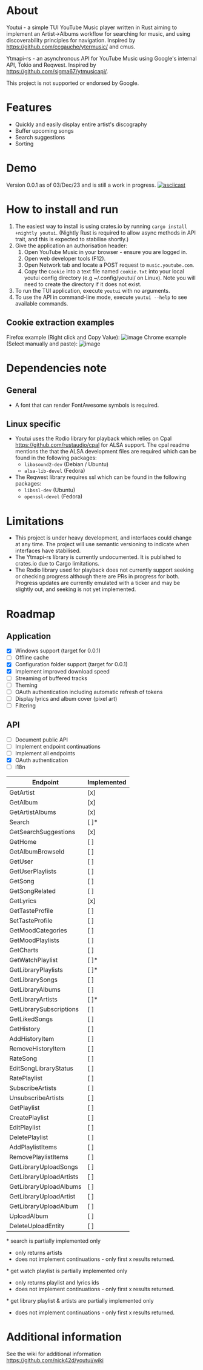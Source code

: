 # About
Youtui - a simple TUI YouTube Music player written in Rust aiming to implement an Artist->Albums workflow for searching for music, and using discoverability principles for navigation. Inspired by https://github.com/ccgauche/ytermusic/ and cmus.

Ytmapi-rs - an asynchronous API for YouTube Music using Google's internal API, Tokio and Reqwest. Inspired by https://github.com/sigma67/ytmusicapi/.

This project is not supported or endorsed by Google.
# Features
- Quickly and easily display entire artist's discography
- Buffer upcoming songs
- Search suggestions
- Sorting
# Demo
Version 0.0.1 as of 03/Dec/23 and is still a work in progress.
[![asciicast](https://asciinema.org/a/qP9t8RKLNnja9LmqEuNIGWMCJ.svg)](https://asciinema.org/a/qP9t8RKLNnja9LmqEuNIGWMCJ)
# How to install and run
1. The easiest way to install is using crates.io by running `cargo install +nightly youtui`. (Nightly Rust is required to allow async methods in API trait, and this is expected to stabilise shortly.)
1. Give the application an authorisation header:
    1. Open YouTube Music in your browser - ensure you are logged in.
    1. Open web developer tools (F12).
    1. Open Network tab and locate a POST request to `music.youtube.com`.
    1. Copy the `Cookie` into a text file named `cookie.txt` into your local youtui config directory (e.g ~/.config/youtui/ on Linux). Note you will need to create the directory if it does not exist.
1. To run the TUI application, execute `youtui` with no arguments.
1. To use the API in command-line mode, execute `youtui --help` to see available commands.
## Cookie extraction examples
Firefox example (Right click and Copy Value):
![image](https://github.com/nick42d/youtui/assets/133559267/c7fda32c-10bc-4ebe-b18e-ee17c13f6bd0)
Chrome example (Select manually and paste):
![image](https://github.com/nick42d/youtui/assets/133559267/bd2ec37b-1a78-490f-b313-694145bb4854)
# Dependencies note
## General
- A font that can render FontAwesome symbols is required.
## Linux specific
- Youtui uses the Rodio library for playback which relies on Cpal https://github.com/rustaudio/cpal for ALSA support. The cpal readme mentions the that the ALSA development files are required which can be found in the following packages:
  - `libasound2-dev` (Debian / Ubuntu)
  - `alsa-lib-devel` (Fedora)
- The Reqwest library requires ssl which can be found in the following packages:
  - `libssl-dev` (Ubuntu)
  - `openssl-devel` (Fedora)
# Limitations
- This project is under heavy development, and interfaces could change at any time. The project will use semantic versioning to indicate when interfaces have stabilised.
- The Ytmapi-rs library is currently undocumented. It is published to crates.io due to Cargo limitations.
- The Rodio library used for playback does not currently support seeking or checking progress although there are PRs in progress for both. Progress updates are currently emulated with a ticker and may be slightly out, and seeking is not yet implemented.
# Roadmap
## Application
- [x] Windows support (target for 0.0.1)
- [ ] Offline cache
- [x] Configuration folder support (target for 0.0.1)
- [x] Implement improved download speed
- [ ] Streaming of buffered tracks
- [ ] Theming
- [ ] OAuth authentication including automatic refresh of tokens
- [ ] Display lyrics and album cover (pixel art)
- [ ] Filtering
## API
- [ ] Document public API
- [ ] Implement endpoint continuations
- [ ] Implement all endpoints
- [x] OAuth authentication
- [ ] i18n

|Endpoint | Implemented |
|--- | --- |
|GetArtist | [x] |
|GetAlbum | [x] |
|GetArtistAlbums | [x] |
|Search | [ ]\* |
|GetSearchSuggestions|[x]|
|GetHome|[ ]|
|GetAlbumBrowseId|[ ]|
|GetUser|[ ]|
|GetUserPlaylists|[ ]|
|GetSong|[ ]|
|GetSongRelated|[ ]|
|GetLyrics|[x]|
|GetTasteProfile|[ ]|
|SetTasteProfile|[ ]|
|GetMoodCategories|[ ]|
|GetMoodPlaylists|[ ]|
|GetCharts|[ ]|
|GetWatchPlaylist|[ ]\*|
|GetLibraryPlaylists|[ ]\*|
|GetLibrarySongs|[ ]|
|GetLibraryAlbums|[ ]|
|GetLibraryArtists|[ ]\*|
|GetLibrarySubscriptions|[ ]|
|GetLikedSongs|[ ]|
|GetHistory|[ ]|
|AddHistoryItem|[ ]|
|RemoveHistoryItem|[ ]|
|RateSong|[ ]|
|EditSongLibraryStatus|[ ]|
|RatePlaylist|[ ]|
|SubscribeArtists|[ ]|
|UnsubscribeArtists|[ ]|
|GetPlaylist|[ ]|
|CreatePlaylist|[ ]|
|EditPlaylist|[ ]|
|DeletePlaylist|[ ]|
|AddPlaylistItems|[ ]|
|RemovePlaylistItems|[ ]|
|GetLibraryUploadSongs|[ ]|
|GetLibraryUploadArtists|[ ]|
|GetLibraryUploadAlbums|[ ]|
|GetLibraryUploadArtist|[ ]|
|GetLibraryUploadAlbum|[ ]|
|UploadAlbum|[ ]|
|DeleteUploadEntity|[ ]|

\* search is partially implemented only 
- only returns artists
- does not implement continuations - only first x results returned.

\* get watch playlist is partially implemented only
- only returns playlist and lyrics ids
- does not implement continuations - only first x results returned.

\* get library playlist & artists are partially implemented only
- does not implement continuations - only first x results returned.

# Additional information
See the wiki for additional information
https://github.com/nick42d/youtui/wiki
